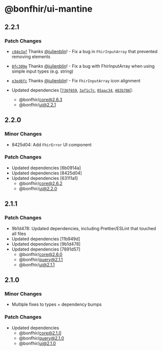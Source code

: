 # @bonfhir/ui-mantine

## 2.2.1

### Patch Changes

- [`c84e3af`](https://github.com/bonfhir/bonfhir2/commit/c84e3afeff5e66d968179077790cbb20077bee8e) Thanks [@julienblin](https://github.com/julienblin)! - Fix a bug in `FhirInputArray` that prevented removing elements

- [`0fc309e`](https://github.com/bonfhir/bonfhir2/commit/0fc309e0c2c9eab30e684ca0a51cdad0245c8e63) Thanks [@julienblin](https://github.com/julienblin)! - Fix a bug with FhirInputArray when using simple input types (e.g. string)

- [`e3ed6fc`](https://github.com/bonfhir/bonfhir2/commit/e3ed6fc66e2bcf49e2a57b2959871db01b90d71b) Thanks [@julienblin](https://github.com/julienblin)! - Fix `FhirInputArray` icon alignment

- Updated dependencies [[`736f659`](https://github.com/bonfhir/bonfhir2/commit/736f6599e8ed28b1264923f8e7222aec24d79dd4), [`3af1c7c`](https://github.com/bonfhir/bonfhir2/commit/3af1c7ce7d57d54046b65510318599f3b8940b37), [`05aac34`](https://github.com/bonfhir/bonfhir2/commit/05aac34fd21f8562481b219ff8dbfede7ae76d66), [`402b786`](https://github.com/bonfhir/bonfhir2/commit/402b786446ecca8876a7ed08e736988cf2fa2317)]:
  - @bonfhir/core@2.6.3
  - @bonfhir/ui@2.2.1

## 2.2.0

### Minor Changes

- 8425d04: Add `FhirError` UI component

### Patch Changes

- Updated dependencies [6b0914a]
- Updated dependencies [8425d04]
- Updated dependencies [63111a1]
  - @bonfhir/core@2.6.2
  - @bonfhir/ui@2.2.0

## 2.1.1

### Patch Changes

- 9b1d478: Updated dependencies, including Prettier/ESLint that touched all files
- Updated dependencies [11b949d]
- Updated dependencies [9b1d478]
- Updated dependencies [7891d57]
  - @bonfhir/core@2.6.0
  - @bonfhir/query@2.1.1
  - @bonfhir/ui@2.1.1

## 2.1.0

### Minor Changes

- Multiple fixes to types + dependency bumps

### Patch Changes

- Updated dependencies
  - @bonfhir/core@2.1.0
  - @bonfhir/query@2.1.0
  - @bonfhir/ui@2.1.0

